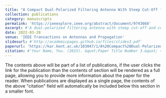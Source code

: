 ```yaml
---
title: "A Compact Dual-Polarized Filtering Antenna With Steep Cut-Off for Base-Station Applications"
collection: publications
category: manuscripts
permalink: 'https://ieeexplore.ieee.org/abstract/document/9743668'
excerpt: #'A dual-polarized filtering antenna with steep cut-off and compact size is developed for base-station applications.'
date: 2022-03-28
venue: 'IEEE Transactions on Antennas and Propagation'
slidesurl: #'http://academicpages.github.io/files/slides3.pdf'
paperurl: 'https://kar.kent.ac.uk/103047/1/A%20Compact%20Dual-Polarized%20Filtering%20Antenna%20with%20Steep%20Cut-Off%20for%20Base-Station%20Applications.pdf'
citation: #'Your Name, You. (2015). &quot;Paper Title Number 3.&quot; <i>Journal 1</i>. 1(3).'
---
```


The contents above will be part of a list of publications, if the user clicks the link for the publication than the contents of section will be rendered as a full page, allowing you to provide more information about the paper for the reader. When publications are displayed as a single page, the contents of the above "citation" field will automatically be included below this section in a smaller font.
